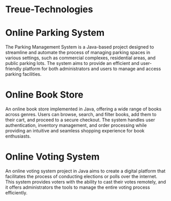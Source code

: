 # Treue-Technologies

# Online Parking System
The Parking Management System is a Java-based project designed to streamline and automate the process of managing parking spaces in various settings, such as commercial complexes, residential areas, and public parking lots. The system aims to provide an efficient and user-friendly platform for both administrators and users to manage and access parking facilities.

# Online Book Store
An online book store implemented in Java, offering a wide range of books across genres. Users can browse, search, and filter books, add them to their cart, and proceed to a secure checkout. The system handles user authentication, inventory management, and order processing while providing an intuitive and seamless shopping experience for book enthusiasts.

# Online Voting System
An online voting system project in Java aims to create a digital platform that facilitates the process of conducting elections or polls over the internet. This system provides voters with the ability to cast their votes remotely, and it offers administrators the tools to manage the entire voting process efficiently.
